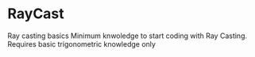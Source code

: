 # RayCast
Ray casting basics
Minimum knwoledge to start coding with Ray Casting. Requires basic trigonometric knowledge only
